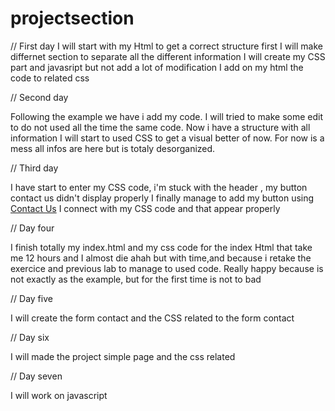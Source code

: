 # projectsection

// First day
I will start with my Html to get a correct structure first
I will make differnet section to separate all the different information
I will create my CSS part and javasript but not add a lot of modification
I add on my html the code to related css

// Second day 

Following the example we have i add my code.
I will tried to make some edit to do not used all the time the same code.
Now i have a structure with all information I will start to used CSS to get a visual better of now.
For now is a mess all infos are here but is totaly desorganized.

// Third day 

I have start to enter my CSS code, i'm stuck with the header , my button contact us didn't display properly
I finally manage to add my button using  <a class="nav-contact-us" href="button">Contact Us</a>
I connect with my CSS code and that appear properly

// Day four

I finish totally my index.html and my css code for the index Html that take me 12 hours and I almost die ahah but with time,and because i retake the exercice and previous lab to manage to used code.
Really happy because is not exactly as the example, but for the first time is not to bad

// Day five

I will create the form contact 
and the CSS related to the form contact 

// Day six 

I will made the project simple page and the css related 

// Day seven 

I will work on javascript

